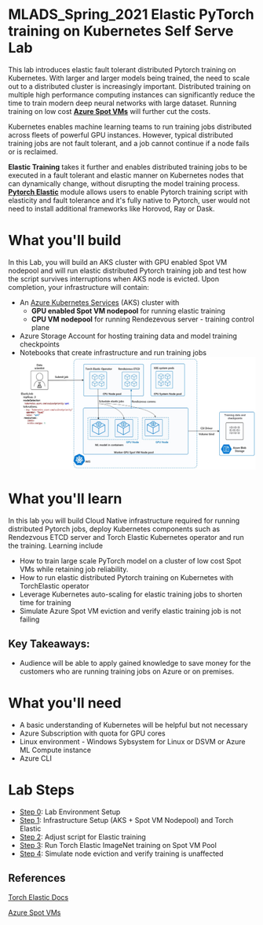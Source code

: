 # MLADS_Spring_2021  Elastic PyTorch training on Kubernetes Self Serve Lab

This lab introduces elastic fault tolerant distributed Pytorch training on Kubernetes. With larger and larger models being trained, the need to scale out to a distributed cluster is increasingly important. Distributed training on multiple high performance computing instances can significantly reduce the time to train modern deep neural networks with large dataset. Running training on low cost [**Azure Spot VMs**](https://docs.microsoft.com/en-us/azure/virtual-machines/spot-vms) will further cut the costs.

Kubernetes enables machine learning teams to run training jobs distributed across fleets of powerful GPU instances. However, typical distributed training jobs are not fault tolerant, and a job cannot continue if a node fails or is reclaimed. 

**Elastic Training** takes it further and enables distributed training jobs to be executed in a fault tolerant and elastic manner on Kubernetes nodes that can dynamically change, without disrupting the model training process. [**Pytorch Elastic**](https://pytorch.org/elastic/0.2.2/index.html) module allows users to enable Pytorch training script with elasticity and fault tolerance and it's fully native to Pytorch, user would not need to install additional frameworks like Horovod, Ray or Dask.

# What you'll build
In this Lab, you will build an AKS cluster with GPU enabled Spot VM nodepool and will run elastic distributed Pytorch training job and test how the script survives interruptions when AKS node is evicted.
Upon completion, your infrastructure will contain:

- An [Azure Kubernetes Services](https://docs.microsoft.com/en-us/azure/aks/) (AKS) cluster with 
  - **GPU enabled Spot VM nodepool** for running elastic training
  - **CPU VM nodepool** for running Rendezevous server - training control plane
- Azure Storage Account for hosting training data and model training checkpoints
- Notebooks that create infrastructure and run training jobs 
![architecure](docs/architecture.jpg)

# What you'll learn
In this lab you will build Cloud Native infrastructure required for running distributed Pytorch jobs, deploy Kubernetes components such as Rendezvous ETCD server and Torch Elastic Kubernetes operator and run the training. Learning include

-	How to train large scale PyTorch model on a cluster of low cost Spot VMs while retaining job reliability.
-	How to run elastic distributed Pytorch training on Kubernetes with TorchElastic operator 
-	Leverage Kubernetes auto-scaling for elastic training jobs to shorten time for training
- Simulate Azure Spot VM eviction and verify elastic training job is not failing

## Key Takeaways:
-	Audience will be able to apply gained knowledge to save money for the customers who are running training jobs on Azure or on premises.

# What you'll need

- A basic understanding of Kubernetes will be helpful but not necessary 
- Azure Subscription with quota for GPU cores
- Linux environment - Windows Sybsystem for Linux or DSVM or Azure ML Compute instance
- Azure CLI

# Lab Steps
- [Step 0](/Step0-Env.md): Lab Environment Setup 
- [Step 1](/Step1-Setup.ipynb): Infrastructure Setup (AKS + Spot VM Nodepool) and Torch Elastic
- [Step 2](/Step2-DistributedTraining.md): Adjust script for Elastic training 
- [Step 3](/Step3-RunJob.ipynb): Run Torch Elastic ImageNet training on Spot VM Pool
- [Step 4](/Step4-SimulateStop.ipynb): Simulate node eviction and verify training is unaffected


## References
[Torch Elastic Docs](https://pytorch.org/elastic/0.2.2/index.html)

[Azure Spot VMs](https://docs.microsoft.com/en-us/azure/virtual-machines/spot-vms)
